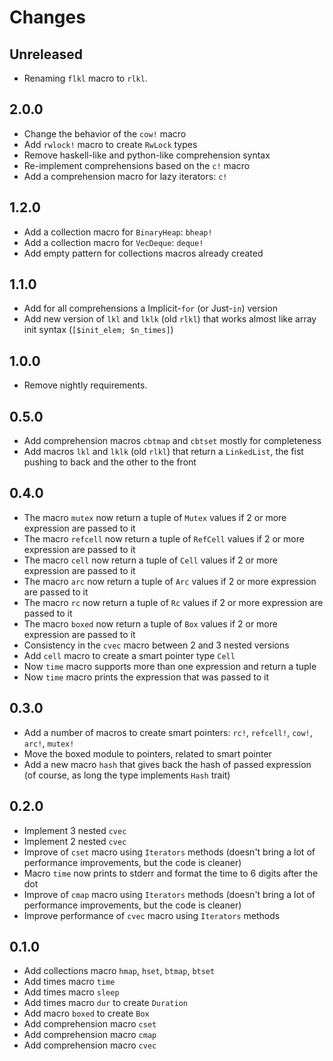 # Changes

## Unreleased
 - Renaming `flkl` macro to `rlkl`.

## 2.0.0
 - Change the behavior of the `cow!` macro
 - Add `rwlock!` macro to create `RwLock` types
 - Remove haskell-like and python-like comprehension syntax
 - Re-implement comprehensions based on the `c!` macro
 - Add a comprehension macro for lazy iterators: `c!`

## 1.2.0
 - Add a collection macro for `BinaryHeap`: `bheap!`
 - Add a collection macro for `VecDeque`: `deque!`
 - Add empty pattern for collections macros already created

## 1.1.0
 - Add for all comprehensions a Implicit-`for` (or Just-`in`) version
 - Add new version of `lkl` and `lklk` (old `rlkl`) that works almost like array init syntax (`[$init_elem; $n_times]`)

## 1.0.0
 - Remove nightly requirements.

## 0.5.0
 - Add comprehension macros `cbtmap` and `cbtset` mostly for completeness
 - Add macros `lkl` and `lklk` (old `rlkl`) that return a `LinkedList`, the fist pushing to back and the other to the front

## 0.4.0
 - The macro `mutex` now return a tuple of `Mutex` values if 2 or more expression are passed to it
 - The macro `refcell` now return a tuple of `RefCell` values if 2 or more expression are passed to it
 - The macro `cell` now return a tuple of `Cell` values if 2 or more expression are passed to it
 - The macro `arc` now return a tuple of `Arc` values if 2 or more expression are passed to it
 - The macro `rc` now return a tuple of `Rc` values if 2 or more expression are passed to it
 - The macro `boxed` now return a tuple of `Box` values if 2 or more expression are passed to it
 - Consistency in the `cvec` macro between 2 and 3 nested versions
 - Add `cell` macro to create a smart pointer type `Cell`
 - Now `time` macro supports more than one expression and return a tuple
 - Now `time` macro prints the expression that was passed to it

## 0.3.0
 - Add a number of macros to create smart pointers: `rc!`, `refcell!`, `cow!`, `arc!`, `mutex!`
 - Move the boxed module to pointers, related to smart pointer
 - Add a new macro `hash` that gives back the hash of passed expression (of course, as long the type implements `Hash` trait)

## 0.2.0
 - Implement 3 nested `cvec`
 - Implement 2 nested `cvec`
 - Improve of `cset` macro using `Iterators` methods (doesn't bring a lot of performance improvements, but the code is cleaner)
 - Macro `time` now prints to stderr and format the time to 6 digits after the dot
 - Improve of `cmap` macro using `Iterators` methods (doesn't bring a lot of performance improvements, but the code is cleaner)
 - Improve performance of `cvec` macro using `Iterators` methods

## 0.1.0
 - Add collections macro `hmap`, `hset`, `btmap`, `btset`
 - Add times macro `time`
 - Add times macro `sleep`
 - Add times macro `dur` to create `Duration`
 - Add macro `boxed` to create `Box`
 - Add comprehension macro `cset`
 - Add comprehension macro `cmap`
 - Add comprehension macro `cvec`
